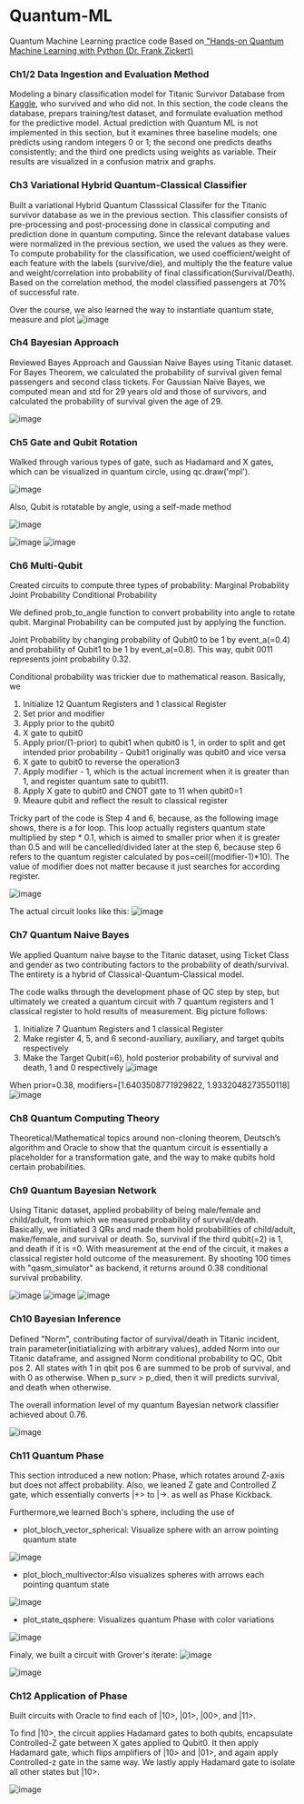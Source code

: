 # Quantum-ML

Quantum Machine Learning practice code Based on<a href="https://www.amazon.com/Hands-Quantum-Machine-Learning-Python/dp/B09786HQSB#:~:text=Hands%2DOn%20Quantum%20Machine%20Learning%20With%20Python%20strives%20to%20be,a%20practical%20and%20applied%20manner"> "Hands-on Quantum Machine Learning with Python (Dr. Frank Zickert)</a>  

### Ch1/2 Data Ingestion and Evaluation Method
Modeling a binary classification model for Titanic Survivor Database from <a href="https://www.kaggle.com/c/titanic/data">Kaggle</a>, who survived and who did not.
In this section, the code cleans the database, prepars training/test dataset, and formulate evaluation method for the predictive model.
Actual prediction with Quantum ML is not implemented in this section, but it examines three baseline models; one predicts using random integers 0 or 1; the second one predicts deaths consistently; and the third one predicts using weights as variable. Their results are visualized in a confusion matrix and graphs.

### Ch3 Variational Hybrid Quantum-Classical Classifier 
Built a variational Hybrid Quantum Classsical Classifer for the Titanic survivor database as we in the previous section.
This classifier consists of pre-processing and post-processing done in classical computing and prediction done in quantum computing.
Since the relevant database values were normalized in the previous section, we used the values as they were. 
To compute probability for the classification, we used coefficient/weight of each feature with the labels (survive/die), and multiply the the feature value and weight/correlation into probability of final classification(Survival/Death). Based on the correlation method, the model classified passengers at 70% of successful rate.

Over the course, we also learned the way to instantiate quantum state, measure and plot
![image](https://user-images.githubusercontent.com/62607343/131435759-3b0343ad-2215-4f0b-9d08-cb711871c81f.png)


### Ch4 Bayesian Approach
Reviewed Bayes Approach and Gaussian Naive Bayes using Titanic dataset. For Bayes Theorem, we calculated the probability of survival given femal passengers and second class tickets. For Gaussian Naive Bayes, we computed mean and std for 29 years old and those of survivors, and calculated the probability of survival given the age of 29. 

![image](https://user-images.githubusercontent.com/62607343/131521342-6230ff30-02f5-4cde-ab5d-232f30682946.png)


### Ch5 Gate and Qubit Rotation

Walked through various types of gate, such as Hadamard and X gates, which can be visualized in quantum circle, using qc.draw('mpl').

![image](https://user-images.githubusercontent.com/62607343/131569601-3a735b01-17ed-4490-ba10-ce34b9bd7df0.png)

Also, Qubit is rotatable by angle, using a self-made method 

![image](https://user-images.githubusercontent.com/62607343/131569807-3d9568d2-0e3b-4ea6-9e05-8ab37aaf50b4.png)

![image](https://user-images.githubusercontent.com/62607343/131569855-7f3c69c7-8b71-42b0-bdc1-0b74e11c7061.png)
![image](https://user-images.githubusercontent.com/62607343/131569891-9ef145b1-b766-43f5-b673-f4b56045ea78.png)

### Ch6 Multi-Qubit
Created circuits to compute three types of probability:
 Marginal Probability 
 Joint Probability
 Conditional Probability

We defined prob_to_angle function to convert probability into angle to rotate qubit.
Marginal Probability can be computed just by applying the function. 

Joint Probability by changing probability of Qubit0 to be 1 by event_a(=0.4) and probability of Qubit1 to be 1 by event_a(=0.8). This way, qubit 0011 represents joint probability 0.32.

Conditional probability was trickier due to mathematical reason. Basically, we 
 1) Initialize 12 Quantum Registers and 1 classical Register
 2) Set prior and modifier
 3) Apply prior to the qubit0
 4) X gate to qubit0
 5) Apply prior/(1-prior) to qubit1 when qubit0 is 1, in order to split and get intended prior probability - Qubit1 originally was qubit0 and vice versa
 6) X gate to qubit0 to reverse the operation3
 7) Apply modifier - 1, which is the actual increment when it is greater than 1, and register quantum sate to qubit11.
 8) Apply X gate to qubit0 and CNOT gate to 11 when qubit0=1
 9) Meaure qubit and reflect the result to classical register 


Tricky part of the code is Step 4 and 6, because, as the following image shows, there is a for loop. This loop actually registers quantum state multiplied by step * 0.1, which is aimed to smaller prior when it is greater than 0.5 and will be cancelled/divided later at the step 6, because step 6 refers to the quantum register calculated by pos=ceil((modifier-1)*10). The value of modifier does not matter because it just searches for according register.

![image](https://user-images.githubusercontent.com/62607343/131724666-09b7e3fd-186e-4315-bc45-91ca7ae220a1.png)

The actual circuit looks like this:
![image](https://user-images.githubusercontent.com/62607343/131725497-8214096b-3d49-41eb-a85d-e77b2d2cceff.png)

### Ch7 Quantum Naive Bayes

We applied Quantum naive bayse to the Titanic dataset, using Ticket Class and gender as two contributing factors to the probability of death/survival.
The entirety is a hybrid of Classical-Quantum-Classical model.

The code walks through the development phase of QC step by step, but ultimately we created a quantum circuit with 7 quantum registers and 1 classical register to hold results of measurement. Big picture follows:

 1) Initialize 7 Quantum Registers and 1 classical Register
 2) Make register 4, 5, and 6 second-auxiliary, auxiliary, and target qubits respectively
 3) Make the Target Qubit(=6), hold posterior probability of survival and death, 1 and 0 respectively 
   ![image](https://user-images.githubusercontent.com/62607343/132077747-4987d75a-cac3-4034-b852-3bd5de71c24a.png)

 When prior=0.38, modifiers=[1.6403508771929822, 1.9332048273550118]
   ![image](https://user-images.githubusercontent.com/62607343/132077755-ae68a9fc-c9e6-44ab-a3ef-5dff8a8c32b9.png)

### Ch8 Quantum Computing Theory

Theoretical/Mathematical topics around non-cloning theorem, Deutsch’s algorithm and Oracle to show that the quantum circuit is essentially a placeholder for a transformation gate, and the way to make qubits hold certain probabilities.

### Ch9 Quantum Bayesian Network

Using Titanic dataset, applied probability of being male/female and child/adult, from which we measured probability of survival/death.
Basically, we initiated 3 QRs and made them hold probabilities of child/adult, make/female, and survival or death. So, survival if the third qubit(=2) is 1, and death if it is =0. With measurement at the end of the circuit, it makes a classical register hold outcome of the measurement. By shooting 100 times with "qasm_simulator" as backend, it returns around 0.38 conditional survival probability.

![image](https://user-images.githubusercontent.com/62607343/132106907-fd6493c6-686f-4923-9ffc-7bd5e0473e75.png)
![image](https://user-images.githubusercontent.com/62607343/132106943-7215e402-cf88-4569-bb81-478498d95016.png)
![image](https://user-images.githubusercontent.com/62607343/132106951-f401bc27-f846-43c9-b783-3997f0eb02e5.png)

### Ch10 Bayesian Inference

Defined "Norm", contributing factor of survival/death in Titanic incident, train parameter(initiatializing with arbitrary values), added Norm into our Titanic dataframe, and assigned Norm conditional probability to QC, Qbit pos 2. All states with 1 in qbit pos 6 are summed to be prob of survival, and with 0 as otherwise. When p_surv > p_died, then it will predicts survival, and death when otherwise.

The overall information level of my quantum Bayesian network classifier achieved about 0.76.

![image](https://user-images.githubusercontent.com/62607343/132138747-922af691-c843-4d35-9600-5bfbff56ad74.png)

### Ch11 Quantum Phase

This section introduced a new notion: Phase, which rotates around Z-axis but does not affect probability.
Also, we leaned Z gate and Controlled Z gate, which essentially converts |+> to |->. as well as Phase Kickback.

Furthermore,we learned Boch's sphere, including the use of 
- plot_bloch_vector_spherical: Visualize sphere with an arrow pointing quantum state

![image](https://user-images.githubusercontent.com/62607343/132150742-69e3a5f8-4654-4eb5-a13a-532ca8c2d316.png)

- plot_bloch_multivector:Also visualizes spheres with arrows each pointing quantum state

![image](https://user-images.githubusercontent.com/62607343/132150716-4b91741a-4066-4eab-b639-9c4fe342f0ba.png)

 - plot_state_qsphere: Visualizes quantum Phase with color variations

![image](https://user-images.githubusercontent.com/62607343/132150700-7a455913-cfac-4a54-bf20-62dd90911d72.png)

Finaly, we built a circuit with Grover's iterate:
![image](https://user-images.githubusercontent.com/62607343/132150986-4c05c903-8b29-44fc-9607-444dcf7419c8.png)

![image](https://user-images.githubusercontent.com/62607343/132150945-4511cd37-dcf3-4e4f-a076-201098600b49.png)

### Ch12 Application of Phase 

Built circuits with Oracle to find each of |10>, |01>, |00>, and |11>.

To find |10>, the circuit applies Hadamard gates to both qubits, encapsulate Controlled-Z gate between X gates applied to Qubit0.
It then apply Hadamard gate, which flips amplifiers of |10> and |01>, and again apply Controlled-z gate in the same way.
We lastly apply Hadamard gate to isolate all other states but |10>.

![image](https://user-images.githubusercontent.com/62607343/132270184-dc49a38f-9243-485c-855b-737ac072836d.png)


